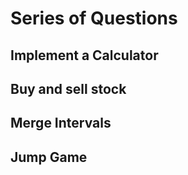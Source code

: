 # Series of Questions

## Implement a Calculator

## Buy and sell stock

## Merge Intervals

## Jump Game

